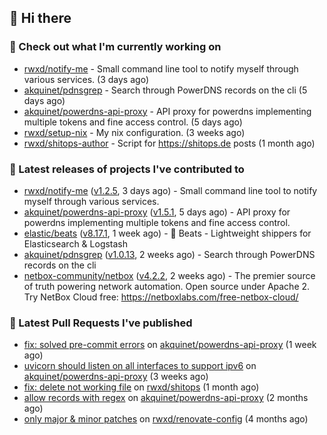 ## 👋 Hi there

### 👷 Check out what I'm currently working on


- [rwxd/notify-me](https://github.com/rwxd/notify-me) - Small command line tool to notify myself through various services. (3 days ago)
- [akquinet/pdnsgrep](https://github.com/akquinet/pdnsgrep) - Search through PowerDNS records on the cli (5 days ago)
- [akquinet/powerdns-api-proxy](https://github.com/akquinet/powerdns-api-proxy) - API proxy for powerdns implementing multiple tokens and fine access control. (5 days ago)
- [rwxd/setup-nix](https://github.com/rwxd/setup-nix) - My nix configuration. (3 weeks ago)
- [rwxd/shitops-author](https://github.com/rwxd/shitops-author) - Script for https://shitops.de posts (1 month ago)

### 🔭 Latest releases of projects I've contributed to


- [rwxd/notify-me](https://github.com/rwxd/notify-me) ([v1.2.5](https://github.com/rwxd/notify-me/releases/tag/v1.2.5), 3 days ago) - Small command line tool to notify myself through various services.
- [akquinet/powerdns-api-proxy](https://github.com/akquinet/powerdns-api-proxy) ([v1.5.1](https://github.com/akquinet/powerdns-api-proxy/releases/tag/v1.5.1), 5 days ago) - API proxy for powerdns implementing multiple tokens and fine access control.
- [elastic/beats](https://github.com/elastic/beats) ([v8.17.1](https://github.com/elastic/beats/releases/tag/v8.17.1), 1 week ago) - :tropical_fish: Beats - Lightweight shippers for Elasticsearch &amp; Logstash
- [akquinet/pdnsgrep](https://github.com/akquinet/pdnsgrep) ([v1.0.13](https://github.com/akquinet/pdnsgrep/releases/tag/v1.0.13), 2 weeks ago) - Search through PowerDNS records on the cli
- [netbox-community/netbox](https://github.com/netbox-community/netbox) ([v4.2.2](https://github.com/netbox-community/netbox/releases/tag/v4.2.2), 2 weeks ago) - The premier source of truth powering network automation. Open source under Apache 2. Try NetBox Cloud free: https://netboxlabs.com/free-netbox-cloud/

### 🔨 Latest Pull Requests I've published


- [fix: solved pre-commit errors](https://github.com/akquinet/powerdns-api-proxy/pull/133) on [akquinet/powerdns-api-proxy](https://github.com/akquinet/powerdns-api-proxy) (1 week ago)
- [uvicorn should listen on all interfaces to support ipv6](https://github.com/akquinet/powerdns-api-proxy/pull/128) on [akquinet/powerdns-api-proxy](https://github.com/akquinet/powerdns-api-proxy) (3 weeks ago)
- [fix: delete not working file](https://github.com/rwxd/shitops/pull/17) on [rwxd/shitops](https://github.com/rwxd/shitops) (1 month ago)
- [allow records with regex](https://github.com/akquinet/powerdns-api-proxy/pull/126) on [akquinet/powerdns-api-proxy](https://github.com/akquinet/powerdns-api-proxy) (2 months ago)
- [only major &amp; minor patches](https://github.com/rwxd/renovate-config/pull/2) on [rwxd/renovate-config](https://github.com/rwxd/renovate-config) (4 months ago)

